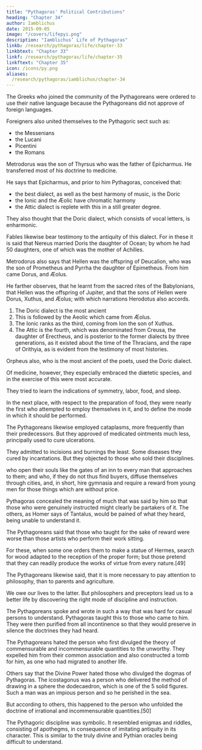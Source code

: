 ```yaml
---
title: "Pythagoras' Political Contributions"
heading: "Chapter 34"
author: Iamblichus
date: 2015-09-05
image: "/covers/lifepyi.png"
description: "Iamblichus’ Life of Pythagoras"
linkb: /research/pythagoras/life/chapter-33
linkbtext: "Chapter 33"
linkf: /research/pythagoras/life/chapter-35
linkftext: "Chapter 35"
icon: /icons/py.png
aliases:
  /research/pythagoras/iamblichus/chapter-34
---
```



The Greeks who joined the community of the Pythagoreans were ordered to use their native language because the Pythagoreans did not approve of foreign languages. 

Foreigners also united themselves to the Pythagoric sect such as:
- the Messenians
- the Lucani
- Picentini
- the Romans

Metrodorus was the son of Thyrsus who was the father of Epicharmus. He transferred most of his doctrine to medicine. 

He says that Epicharmus, and prior to him Pythagoras, conceived that:
- the best dialect, as well as the best harmony of music, is the Doric
- the Ionic and the Æolic have chromatic harmony
- the Attic dialect is replete with this in a still greater degree. 

They also thought that the Doric dialect, which consists of vocal letters, is enharmonic.

Fables likewise bear testimony to the antiquity of this dialect. For in these it is said that Nereus married Doris the daughter of Ocean; by whom he had 50 daughters, one of which was the mother of Achilles. 

Metrodorus also says that Hellen was the offspring of Deucalion, who was the son of Prometheus and Pyrrha the daughter of Epimetheus. From him came Dorus, and Æolus. 

He farther observes, that he learnt from the sacred rites of the Babylonians, that Hellen was the offspring of Jupiter, and that the sons of Hellen were Dorus, Xuthus, and Æolus; with which narrations Herodotus also accords. 

<!-- It is difficult, however, for those in more recent times to know accurately, in particulars so ancient, which of these narrations is to be preferred. But it may be collected from each of these histories, that  -->

1. The Doric dialect is the most ancient
2. This is followed by the Aeolic which came from Æolus. 
3. The Ionic ranks as the third, coming from Ion the son of Xuthus. 
4. The Attic is the fourth, which was denominated from Creusa, the daughter of Erectheus, and is posterior to the former dialects by three generations, as it existed about the time of the Thracians, and the rape of Orithyia, as is evident from the testimony of most histories. 

Orpheus also, who is the most ancient of the poets, used the Doric dialect.

Of medicine, however, they especially embraced the diætetic species, and in the exercise of this were most accurate. 

They tried to learn the indications of symmetry, labor, food, and sleep. 

In the next place, with respect to the preparation of food, they were nearly the first who attempted to employ themselves in it, and to define the mode in which it should be performed. 

The Pythagoreans likewise employed cataplasms, more frequently than their predecessors. But they approved of medicated ointments much less, principally used to cure ulcerations. 

They admitted to incisions and burnings the least. Some diseases they cured by incantations. But they objected to those who sold their disciplines. <!--  expose disciplines to sale;  -->

who open their souls like the gates of an inn to every man that approaches to them; and who, if they do not thus find buyers, diffuse themselves through cities, and, in short, hire gymnasia and require a reward from young men for those things which are without price. 

Pythagoras concealed the meaning of much that was said by him so that those who were genuinely instructed might clearly be partakers of it. The others, as Homer says of Tantalus, would be pained of what they heard, being unable to understand it. 

The Pythagoreans said that those who taught for the sake of reward were worse than <!-- statuaries, or --> those artists who perform their work sitting.

For these, when some one orders them to make a statue of Hermes, search for wood adapted to the reception of the proper form; but those pretend that they can readily produce the works of virtue from every nature.[49] 

The Pythagoreans likewise said, that it is more necessary to pay attention to philosophy, than to parents and agriculture. 

We owe our lives to the latter. But philosophers and preceptors lead us to a better life by <!-- . are the causes of our living well, and becoming wise, in consequence of having --> discovering the right mode of discipline and instruction.

The Pythagoreans spoke and wrote in such a way that was hard for casual persons to understand. Pythagoras taught this to those who came to him. They were then purified from all incontinence so that they would  preserve in silence the doctrines they had heard. 

The Pythagoreans hated the person who first divulged the theory of commensurable and incommensurable quantities to the unworthy. They expelled him from their common association and also constructed a tomb for him, as one who had migrated to another life. 

Others say that the Divine Power hated those who divulged the dogmas of Pythagoras. The icostagonus was a person who delivered the method of drawing in a sphere the dodecaedron, which is one of the 5 solid figures.  Such a man was an impious person and so he perished in the sea.

But according to others, this happened to the person who unfolded the doctrine of irrational and incommensurable quantities.[50] 

The Pythagoric discipline was symbolic. It resembled enigmas and riddles, consisting of apothegms, in consequence of imitating antiquity in its character. This is similar to the truly divine and Pythian oracles being difficult to understand. 

<!-- Such therefore, and so many are the indications respecting Pythagoras and the Pythagoreans, which may be collected from what is disseminated about them. -->
